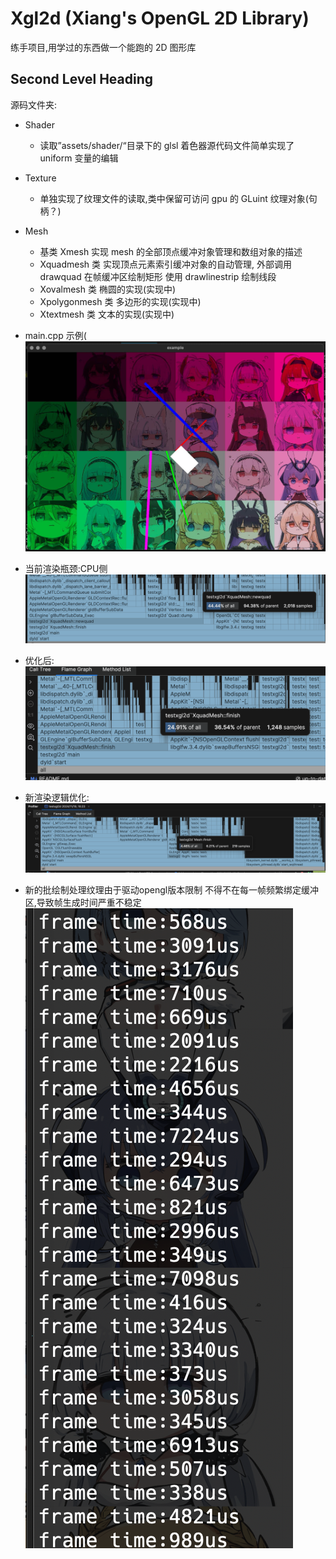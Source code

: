 # Xgl2d (Xiang's OpenGL 2D Library)

练手项目,用学过的东西做一个能跑的 2D 图形库

## Second Level Heading

源码文件夹:

- Shader
  - 读取”assets/shader/“目录下的 glsl 着色器源代码文件简单实现了 uniform 变量的编辑
- Texture
  - 单独实现了纹理文件的读取,类中保留可访问 gpu 的 GLuint 纹理对象(句柄？)
- Mesh

  - 基类 Xmesh 实现 mesh 的全部顶点缓冲对象管理和数组对象的描述
  - Xquadmesh 类 实现顶点元素索引缓冲对象的自动管理,
    外部调用 drawquad 在帧缓冲区绘制矩形 使用 drawlinestrip 绘制线段
  - Xovalmesh 类 椭圆的实现(实现中)
  - Xpolygonmesh 类 多边形的实现(实现中)
  - Xtextmesh 类 文本的实现(实现中)

- main.cpp 示例(
  ![涩涩不叫我.png](./sesebujiaowo.jpg)
- 当前渲染瓶颈:CPU侧
  ![2024瓶颈](20241116-10.40.jpg)
- 优化后:
  ![finish占用](finish.jpg)
- 新渲染逻辑优化:
  ![finish占用](premiere.jpg)
- 新的批绘制处理纹理由于驱动opengl版本限制
  不得不在每一帧频繁绑定缓冲区,导致帧生成时间严重不稳定
  ![frametime](frametimeissue.jpg)
